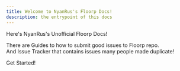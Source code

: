 ```yaml
---
title: Welcome to NyanRus's Floorp Docs!
description: the entrypoint of this docs
---
```


Here's NyanRus's Unofficial Floorp Docs!

There are Guides to how to submit good issues to Floorp repo. \
And Issue Tracker that contains issues many people made duplicate!

Get Started!
